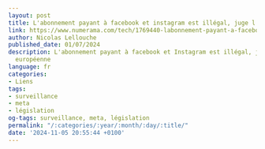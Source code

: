 ```yaml
---
layout: post
title: L'abonnement payant à facebook et instagram est illégal, juge l'union européenne
link: https://www.numerama.com/tech/1769440-labonnement-payant-a-facebook-et-instagram-est-illegal-juge-lunion-europeenne.html
author: Nicolas Lellouche
published_date: 01/07/2024
description: L'abonnement payant à facebook et Instagram est illégal, juge l'Union
  européenne
language: fr
categories:
- Liens
tags:
- surveillance
- meta
- législation
og-tags: surveillance, meta, législation
permalink: "/:categories/:year/:month/:day/:title/"
date: '2024-11-05 20:55:44 +0100'
---
```

